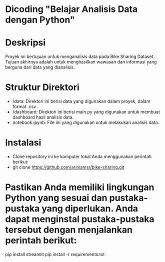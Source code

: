 # Dicoding "Belajar Analisis Data dengan Python"

# Deskripsi
Proyek ini bertujuan untuk menganalisis data pada Bike Sharing Dataset. Tujuan akhirnya adalah untuk menghasilkan wawasan dan informasi yang berguna dari data yang dianalisis.

# Struktur Direktori
* /data: Direktori ini berisi data yang digunakan dalam proyek, dalam format .csv .
* /dashboard: Direktori ini berisi main.py yang digunakan untuk membuat dashboard hasil analisis data.
* notebook.ipynb: File ini yang digunakan untuk melakukan analisis data.

# Instalasi
* Clone repository ini ke komputer lokal Anda menggunakan perintah berikut:
* git clone https://github.com/ariniamsr/bike-sharing.git

# Pastikan Anda memiliki lingkungan Python yang sesuai dan pustaka-pustaka yang diperlukan. Anda dapat menginstal pustaka-pustaka tersebut dengan menjalankan perintah berikut:
pip install streamlit
pip install -r requirements.txt
